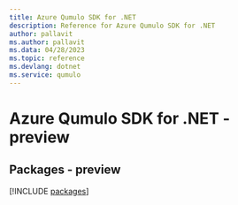 ```yaml
---
title: Azure Qumulo SDK for .NET
description: Reference for Azure Qumulo SDK for .NET
author: pallavit
ms.author: pallavit
ms.data: 04/28/2023
ms.topic: reference
ms.devlang: dotnet
ms.service: qumulo
---
```

# Azure Qumulo SDK for .NET - preview
## Packages - preview
[!INCLUDE [packages](qumulo-index.md)]